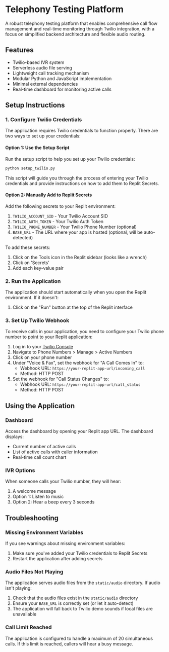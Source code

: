 # Telephony Testing Platform

A robust telephony testing platform that enables comprehensive call flow management and real-time monitoring through Twilio integration, with a focus on simplified backend architecture and flexible audio routing.

## Features

- Twilio-based IVR system
- Serverless audio file serving
- Lightweight call tracking mechanism
- Modular Python and JavaScript implementation
- Minimal external dependencies
- Real-time dashboard for monitoring active calls

## Setup Instructions

### 1. Configure Twilio Credentials

The application requires Twilio credentials to function properly. There are two ways to set up your credentials:

#### Option 1: Use the Setup Script

Run the setup script to help you set up your Twilio credentials:

```bash
python setup_twilio.py
```

This script will guide you through the process of entering your Twilio credentials and provide instructions on how to add them to Replit Secrets.

#### Option 2: Manually Add to Replit Secrets

Add the following secrets to your Replit environment:

1. `TWILIO_ACCOUNT_SID` - Your Twilio Account SID
2. `TWILIO_AUTH_TOKEN` - Your Twilio Auth Token
3. `TWILIO_PHONE_NUMBER` - Your Twilio Phone Number (optional)
4. `BASE_URL` - The URL where your app is hosted (optional, will be auto-detected)

To add these secrets:
1. Click on the Tools icon in the Replit sidebar (looks like a wrench)
2. Click on 'Secrets'
3. Add each key-value pair

### 2. Run the Application

The application should start automatically when you open the Replit environment. If it doesn't:

1. Click on the "Run" button at the top of the Replit interface

### 3. Set Up Twilio Webhook

To receive calls in your application, you need to configure your Twilio phone number to point to your Replit application:

1. Log in to your [Twilio Console](https://www.twilio.com/console)
2. Navigate to Phone Numbers > Manage > Active Numbers
3. Click on your phone number
4. Under "Voice & Fax", set the webhook for "A Call Comes In" to:
   - Webhook URL: `https://your-replit-app-url/incoming_call`
   - Method: HTTP POST
5. Set the webhook for "Call Status Changes" to:
   - Webhook URL: `https://your-replit-app-url/call_status`
   - Method: HTTP POST

## Using the Application

### Dashboard

Access the dashboard by opening your Replit app URL. The dashboard displays:
- Current number of active calls
- List of active calls with caller information
- Real-time call count chart

### IVR Options

When someone calls your Twilio number, they will hear:
1. A welcome message
2. Option 1: Listen to music
3. Option 2: Hear a beep every 3 seconds

## Troubleshooting

### Missing Environment Variables

If you see warnings about missing environment variables:
1. Make sure you've added your Twilio credentials to Replit Secrets
2. Restart the application after adding secrets

### Audio Files Not Playing

The application serves audio files from the `static/audio` directory. If audio isn't playing:
1. Check that the audio files exist in the `static/audio` directory
2. Ensure your `BASE_URL` is correctly set (or let it auto-detect)
3. The application will fall back to Twilio demo sounds if local files are unavailable

### Call Limit Reached

The application is configured to handle a maximum of 20 simultaneous calls. If this limit is reached, callers will hear a busy message.